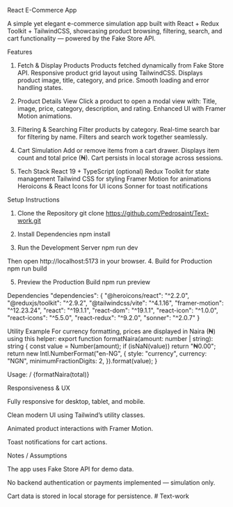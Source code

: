 React E-Commerce App

A simple yet elegant e-commerce simulation app built with React + Redux Toolkit + TailwindCSS, showcasing product browsing, filtering, search, and cart functionality — powered by the Fake Store API.

 Features
 1. Fetch & Display Products
Products fetched dynamically from Fake Store API.
Responsive product grid layout using TailwindCSS.
Displays product image, title, category, and price.
Smooth loading and error handling states.


 2. Product Details View
Click a product to open a modal view with:
Title, image, price, category, description, and rating.
Enhanced UI with Framer Motion animations.


3. Filtering & Searching
Filter products by category.
Real-time search bar for filtering by name.
Filters and search work together seamlessly.


4. Cart Simulation
Add or remove items from a cart drawer.
Displays item count and total price (₦).
Cart persists in local storage across sessions.


5. Tech Stack
React 19 + TypeScript (optional)
Redux Toolkit for state management
Tailwind CSS for styling
Framer Motion for animations
Heroicons & React Icons for UI icons
Sonner for toast notifications



Setup Instructions
1. Clone the Repository
git clone https://github.com/Pedrosaint/Text-work.git

2. Install Dependencies
npm install

3. Run the Development Server
npm run dev

Then open http://localhost:5173 in your browser.
4. Build for Production
npm run build

5. Preview the Production Build
npm run preview

 Dependencies
"dependencies": {
  "@heroicons/react": "^2.2.0",
  "@reduxjs/toolkit": "^2.9.2",
  "@tailwindcss/vite": "^4.1.16",
  "framer-motion": "^12.23.24",
  "react": "^19.1.1",
  "react-dom": "^19.1.1",
  "react-icon": "^1.0.0",
  "react-icons": "^5.5.0",
  "react-redux": "^9.2.0",
  "sonner": "^2.0.7"
}

 Utility Example
For currency formatting, prices are displayed in Naira (₦) using this helper:
export function formatNaira(amount: number | string): string {
  const value = Number(amount);
  if (isNaN(value)) return "₦0.00";
  return new Intl.NumberFormat("en-NG", {
    style: "currency",
    currency: "NGN",
    minimumFractionDigits: 2,
  }).format(value);
}

Usage:
<span className="text-gray-400">/ {formatNaira(total)}</span>

 Responsiveness & UX


Fully responsive for desktop, tablet, and mobile.


Clean modern UI using Tailwind’s utility classes.


Animated product interactions with Framer Motion.


Toast notifications for cart actions.



Notes / Assumptions


The app uses Fake Store API for demo data.


No backend authentication or payments implemented — simulation only.


Cart data is stored in local storage for persistence.
#   T e x t - w o r k 
 
 